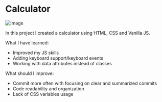 # Calculator
![image](https://github.com/Alonso8729/Calculator/assets/119747342/212701ed-7c0c-4f6f-8992-fa35754decc7)


In this project I created a calculator using HTML, CSS and Vanilla JS.

What I have learned:
- Improved my JS skills
- Adding keyboard support/keyboard events
- Working with data attributes instead of classes

What should I improve:
- Commit more often with focusing on clear and summarized commits
- Code readability and organization
- Lack of CSS variables usage
